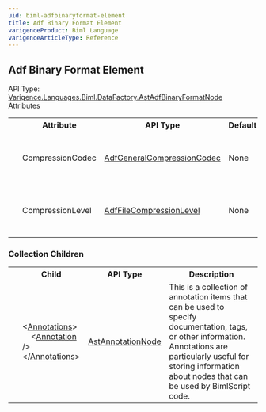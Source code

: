 ```yaml
---
uid: biml-adfbinaryformat-element
title: Adf Binary Format Element
varigenceProduct: Biml Language
varigenceArticleType: Reference
---
```

## Adf Binary Format Element<div class="AssemblyInfoGroup"><div class="CrossReferenceGroup"><div class="CrossReferenceHeader">API Type:</div><div class="CrossReferenceValue"><a href="../api-reference/Varigence.Languages.Biml.DataFactory.AstAdfBinaryFormatNode.html">Varigence.Languages.Biml.DataFactory.AstAdfBinaryFormatNode</a></div></div></div><div class="AttributeGroup"><div class="AttributeGroupHeader">Attributes</div><table id="AttributeList" class="AttributeList"><tbody><tr><th class="AttributeIconColumnHeader">&nbsp;</th><th class="AttributeNameColumnHeader">Attribute</th><th class="AttributeTypeColumnHeader">API Type</th><th class="AttributeDefaultColumnHeader">Default</th><th class="AttributeSummaryColumnHeader">Description</th></tr><tr class="ad0"><td align="center" class="AttributeIcon"><img title="" src="attribute.png"></td><td class="AttributeName">CompressionCodec</td><td class="AttributeType"><a href="../api-reference/Varigence.Languages.Biml.DataFactory.AdfGeneralCompressionCodec.html">AdfGeneralCompressionCodec</a></td><td class="AttributeDefault">None</td><td class="AttributeSummary"><div class ="SummaryItem">Specifies the compression codec of the file.</div></td></tr><tr class="ad1"><td align="center" class="AttributeIcon"><img title="" src="attribute.png"></td><td class="AttributeName">CompressionLevel</td><td class="AttributeType"><a href="../api-reference/Varigence.Languages.Biml.DataFactory.AdfFileCompressionLevel.html">AdfFileCompressionLevel</a></td><td class="AttributeDefault">None</td><td class="AttributeSummary"><div class ="SummaryItem">Specifies the compression level of the file.</div></td></tr></tbody></table></div><div class="ChildGroup">### Collection Children<table id="ChildList" class="ChildList"><tbody><tr><th class="ChildIconColumnHeader">&nbsp;</th><th class="ChildNameColumnHeader">Child</th><th class="ChildTypeColumnHeader">API Type</th><th class="ChildSummaryColumnHeader">Description</th></tr><tr class="cd0"><td align="center" class="ChildIcon"><img title="" src="collectionChild.png"><div class="RequiredIcon" title="Required Child"></div><td class="ChildName"><span class="punc">&lt;</span><a href=Varigence.Languages.Biml.AstNode_Annotations.html">Annotations</a><span class="punc">&gt;</span><br />&nbsp;&nbsp;&nbsp;&nbsp;<span class="punc">&lt;</span><a href=Varigence.Languages.Biml.AstAnnotationNode.html">Annotation</a> <span class="punc">/&gt;</span><br /><span class="punc">&lt;/</span><a href=Varigence.Languages.Biml.AstNode_Annotations.html">Annotations</a><span class="punc">&gt;</span></td><td class="ChildType"><a href="../api-reference/Varigence.Languages.Biml.AstAnnotationNode.html">AstAnnotationNode</a></td><td class="ChildSummary"><div class ="SummaryItem">This is a collection of annotation items that can be used to specify documentation, tags, or other information.  Annotations are particularly useful for storing information about nodes that can be used by BimlScript code.</div></td></tr></tbody></table></div>